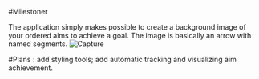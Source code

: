 #Milestoner

The application simply makes possible to create a background image of your ordered aims to achieve a goal. The image is basically an arrow with named segments.
![Capture](https://user-images.githubusercontent.com/58997690/148887996-b14f4d82-d829-49a3-91a8-661f19a16513.JPG)

#Plans :
add styling tools;
add automatic tracking and visualizing aim achievement.
